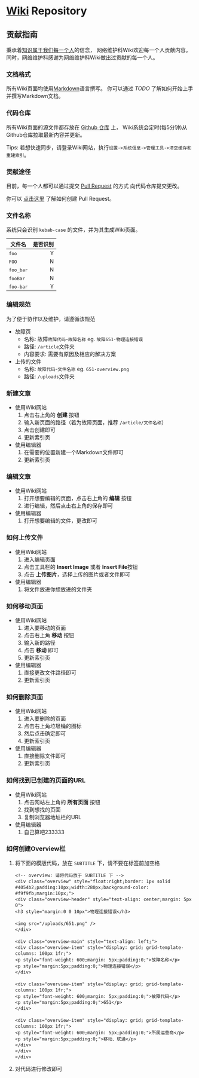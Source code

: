 # [Wiki](http://wiki.sola.love) Repository

## 贡献指南

秉承着[知识属于我们每一个人](https://www.youtube.com/watch?v=eAORm-8b1Eg)的信念，
网络维护科Wiki欢迎每一个人贡献内容。同时，网络维护科感谢为网络维护科Wiki做出过贡献的每一个人。

### 文档格式

所有Wiki页面均使用[Markdown](https://en.wikipedia.org/wiki/Markdown)语言撰写。
你可以通过 *TODO* 了解如何开始上手并撰写Markdown文档。

### 代码仓库

所有Wiki页面的源文件都存放在 [Github 仓库](https://github.com/ZSCNetSupportDept/wiki) 上，
Wiki系统会定时(每5分钟)从Github仓库拉取最新内容并更新。

Tips: 若想快速同步，请登录Wiki网站，执行`设置->系统信息->管理工具->清空缓存和重建索引`。

### 贡献途径

目前，每一个人都可以通过提交 [Pull Request](https://github.com/ZSCNetSupportDept/wiki/pulls) 的方式
向代码仓库提交更改。

你可以 [点击这里](https://github.com/ZSCNetSupportDept/wiki) 了解如何创建 Pull Request。

### 文件名称

系统只会识别 `kebab-case` 的文件，并为其生成Wiki页面。

|文件名|是否识别|
|-----|-------:|
|`foo`|Y|
|`FOO`|N|
|`foo_bar`|N|
|`fooBar`|N|
|`foo-bar`|Y|

### 编辑规范

为了便于协作以及维护，请遵循该规范

- 故障页
    - 名称: 故障`故障代码`-`故障名称` eg. `故障651-物理连接错误`
    - 路径: `/article`文件夹
    - 内容要求: 需要有原因及相应的解决方案
- 上传的文件
    - 名称: `故障代码`-`文件名称` eg. `651-overview.png`
    - 路径: `/uploads`文件夹

### 新建文章

- 使用Wiki网站
    1. 点击右上角的 **创建** 按钮
    2. 输入新页面的路径（若为故障页面，推荐 `/article/文件名称`）
    3. 点击创建即可
    4. 更新索引页
- 使用编辑器
    1. 在需要的位置新建一个Markdown文件即可
    2. 更新索引页

### 编辑文章

- 使用Wiki网站
    1. 打开想要编辑的页面，点击右上角的 **编辑** 按钮
    2. 进行编辑，然后点击右上角的保存即可
- 使用编辑器
    1. 打开想要编辑的文件，更改即可
    
### 如何上传文件

- 使用Wiki网站
    1. 进入编辑页面
    2. 点击工具栏的 **Insert Image** 或者 **Insert File**按钮
    3. 点击 **上传图片**，选择上传的图片或者文件即可
- 使用编辑器
    1. 将文件放进你想放进的文件夹
    
### 如何移动页面

- 使用Wiki网站
    1. 进入要移动的页面
    2. 点击右上角 **移动** 按钮
    3. 输入新的路径
    4. 点击 **移动** 即可
    5. 更新索引页
- 使用编辑器
    1. 直接更改文件路径即可
    2. 更新索引页
    
### 如何删除页面

- 使用Wiki网站
    1. 进入要删除的页面
    2. 点击右上角垃圾桶的图标
    3. 然后点击确定即可
    4. 更新索引页
- 使用编辑器
    1. 直接删除文件即可
    2. 更新索引页
    
### 如何找到已创建的页面的URL

- 使用Wiki网站
    1. 点击网站左上角的 **所有页面** 按钮
    2. 找到想找的页面
    3. 复制浏览器地址栏的URL
- 使用编辑器
    1. 自己算吧233333
    
### 如何创建Overview栏

1. 将下面的模版代码，放在 `SUBTITLE` 下，请不要在标签前加空格
    ```text
    <!-- overview: 请将代码放于 SUBTITLE 下 -->
    <div class="overview" style="float:right;border: 1px solid #4054b2;padding:10px;width:280px;background-color: #f9f9fb;margin:10px;">
    <div class="overview-header" style="text-align: center;margin: 5px 0">
    <h3 style="margin:0 0 10px">物理连接错误</h3>
     
    <img src="/uploads/651.png" />
    </div>
    
    <div class="overview-main" style="text-align: left;">
    <div class="overview-item" style="display: grid; grid-template-columns: 100px 1fr;">
    <p style="font-weight: 600;margin: 5px;padding:0;">故障名称</p>
    <p style="margin:5px;padding:0;">物理连接错误</p>
    </div>
    
    <div class="overview-item" style="display: grid; grid-template-columns: 100px 1fr;">
    <p style="font-weight: 600;margin: 5px;padding:0;">故障代码</p>
    <p style="margin:5px;padding:0;">651</p>
    </div>
    
    <div class="overview-item" style="display: grid; grid-template-columns: 100px 1fr;">
    <p style="font-weight: 600;margin: 5px;padding:0;">所属运营商</p>
    <p style="margin:5px;padding:0;">移动、联通</p>
    </div>
    </div>
    </div>
    ```
2. 对代码进行修改即可
